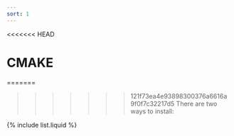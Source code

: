 ```yaml
---
sort: 1
---
```


<<<<<<< HEAD
# CMAKE

=======
>>>>>>> 121f73ea4e93898300376a6616a9f0f7c32217d5
There are two ways to install:

{% include list.liquid %}

